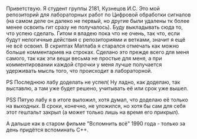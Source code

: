 Приветствую. Я студент группы 2181, Кузнецов И.С. Это мой репозиторий для лабораторных работ по Цифровой обработки сигналов (на самом деле он далеко не первый, но другие были удалены тк более менее освоить гит сразу не получалось).
Буду выкладывать сюда то, что успею сделать. 
Гитом я владею пока что не очень, так что, если будут нелогичные действия с репозиториями и ветками, значит я ещё не всё освоил. 
В скриптах Матлаба я старался отмечать как можно больше комментариев на строках. Сделано это прежде всего для меня самого, так как эти вещи 
весьма не простые для меня, а при комментировании каждой строчки у меня лучше получается удерживать мысль того, что происходит в лабораторной. 

PS 
Последнюю лабу доделать не успел(
Ну ладно, как доделаю, так выставлю, а там уже будет решено, учитывать её или срок уже вышел.

PSS
Пятую лабу я в итоге выложил, хотя думал, что доделаю её только на выходных. В сроки, конечно, не уложился, но хотя бы сам для себя этот гештальт закрыл (а может только лишь на время его прикрыл).

А дальше как в старом фильме "Вспомнить всё" 1990 года - только за день придётся вспоминать С++. 
